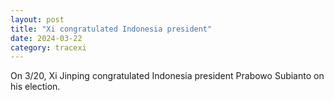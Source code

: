 ```yaml
---
layout: post
title: "Xi congratulated Indonesia president"
date: 2024-03-22
category: tracexi
---
```


On 3/20, Xi Jinping congratulated Indonesia president Prabowo Subianto on his election.

